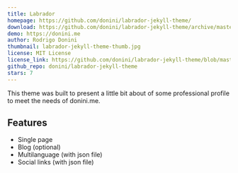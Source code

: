 ```yaml
---
title: Labrador
homepage: https://github.com/donini/labrador-jekyll-theme/
download: https://github.com/donini/labrador-jekyll-theme/archive/master.zip
demo: https://donini.me
author: Rodrigo Donini
thumbnail: labrador-jekyll-theme-thumb.jpg
license: MIT License
license_link: https://github.com/donini/labrador-jekyll-theme/blob/master/LICENSE.md
github_repo: donini/labrador-jekyll-theme
stars: 7
---
```


This theme was built to present a little bit about of some professional profile to meet the needs of donini.me.

## Features
- Single page
- Blog (optional)
- Multilanguage (with json file)
- Social links (with json file)
